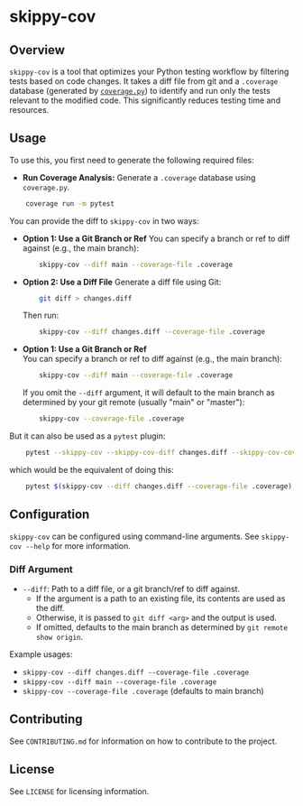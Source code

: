 # skippy-cov

## Overview

`skippy-cov` is a tool that optimizes your Python testing workflow by filtering tests based on code changes. It takes a diff file from git and a `.coverage` database (generated by [`coverage.py`](https://coverage.readthedocs.io/)) to identify and run only the tests relevant to the modified code. This significantly reduces testing time and resources.


## Usage

To use this, you first need to generate the following required files:

* **Run Coverage Analysis:** Generate a `.coverage` database using `coverage.py`.

```bash
    coverage run -m pytest
```

You can provide the diff to `skippy-cov` in two ways:


* **Option 1: Use a Git Branch or Ref**
  You can specify a branch or ref to diff against (e.g., the main branch):

  ```bash
      skippy-cov --diff main --coverage-file .coverage
  ```

* **Option 2: Use a Diff File**
  Generate a diff file using Git:

  ```bash
      git diff > changes.diff
  ```

  Then run:

  ```bash
      skippy-cov --diff changes.diff --coverage-file .coverage
  ```

* **Option 1: Use a Git Branch or Ref**  
  You can specify a branch or ref to diff against (e.g., the main branch):

  ```bash
      skippy-cov --diff main --coverage-file .coverage
  ```

  If you omit the `--diff` argument, it will default to the main branch as determined by your git remote (usually "main" or "master"):

  ```bash
      skippy-cov --coverage-file .coverage
  ```

But it can also be used as a `pytest` plugin:

```bash
    pytest --skippy-cov --skippy-cov-diff changes.diff --skippy-cov-coverage-file .coverage
```

which would be the equivalent of doing this:

```bash
    pytest $(skippy-cov --diff changes.diff --coverage-file .coverage)
```

## Configuration

`skippy-cov` can be configured using command-line arguments. See `skippy-cov --help` for more information.

### Diff Argument

- `--diff`: Path to a diff file, or a git branch/ref to diff against.
  - If the argument is a path to an existing file, its contents are used as the diff.
  - Otherwise, it is passed to `git diff <arg>` and the output is used.
  - If omitted, defaults to the main branch as determined by `git remote show origin`.

Example usages:
- `skippy-cov --diff changes.diff --coverage-file .coverage`
- `skippy-cov --diff main --coverage-file .coverage`
- `skippy-cov --coverage-file .coverage` (defaults to main branch)

## Contributing

See `CONTRIBUTING.md` for information on how to contribute to the project.

## License

See `LICENSE` for licensing information.
